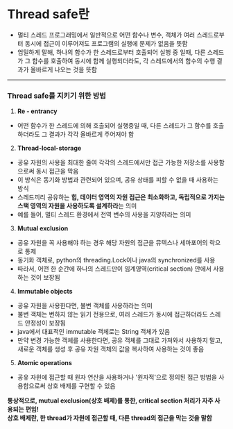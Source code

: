<h1>Thread safe란</h1>


+ 멀티 스레드 프로그래밍에서 일반적으로 어떤 함수나 변수, 객체가 여러 스레드로부터 동시에 접근이 이루어져도 
  프로그램의 실행에 문제가 없음을 뜻함
+ 엄밀하게 말해, 하나의 함수가 한 스레드로부터 호출되어 실행 중 일때, 다른 스레드가 그 함수를 호출하여 동시에 함께
  실행되더라도, 각 스레드에서의 함수의 수행 결과가 올바르게 나오는 것을 뜻함
  
  
* *  *   
<h3> Thread safe를 지키기 위한 방법</h3>

1. **Re - entrancy**
+ 어떤 함수가 한 스레드에 의해 호출되어 실행중일 때, 다른 스레드가 그 함수를 호출하더라도 그 결과가 각각 올바르게 주어져야 함


2. **Thread-local-storage**
+ 공유 자원의 사용을 최대한 줄여 각각의 스레드에서만 접근 가능한 저장소를 사용함으로써 동시 접근을 막음
+ 이 방식은 동기화 방법과 관련되어 있으며, 공유 상태를 피할 수 없을 때 사용하는 방식
+ 스레드끼리 공유하는 **힙, 데이터 영역의 자원 접근은 최소화하고, 독립적으로 가지는 스택 영역의 자원을 사용하도록 설계하라**는 의미
+ 예를 들어, 멀티 스레드 환경에서 전역 변수의 사용을 지양하라는 의미


3. **Mutual exclusion**
+ 공유 자원을 꼭 사용해야 하는 경우 해당 자원의 접근을 뮤텍스나 세마포어의 락으로 통제
+ 동기화 객체로, python의 threading.Lock이나 java의 synchronized를 사용
+ 따라서, 어떤 한 순간에 하나의 스레드만이 임계영역(critical section) 안에서 사용하는 것이 보장됨

4. **Immutable objects**
+ 공유 자원을 사용한다면, 불변 객체를 사용하라는 의미
+ 불변 객체는 변하지 않는 읽기 전용으로, 여러 스레드가 동시에 접근하더라도 스레드 안정성이 보장됨
+ java에서 대표적인 immutable 객체로는 String 객체가 있음
+ 만약 변경 가능한 객체를 사용한다면, 공유 객체를 그대로 가져와서 사용하지 말고, 새로운 객체를 생성 후 공유 자원
  객체의 값을 복사하여 사용하는 것이 좋음
  
5. **Atomic operations**
+ 공유 자원에 접근할 때 원자 연산을 사용하거나 '원자적'으로 정의된 접근 방법을 사용함으로써 상호 배제를 구현할 수 있음 

**통상적으로, mutual exclusion(상호 배제)를 통한, critical section 처리가 자주 사용되는 편임!**<br />
**상호 배제란, 한 thread가 자원에 접근할 때, 다른 thread의 접근을 막는 것을 말함**

